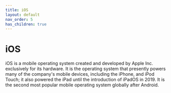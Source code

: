 ```yaml
---
title: iOS
layout: default
nav_order: 5
has_children: true
---
```


# iOS
iOS is a mobile operating system created and developed by Apple Inc. exclusively for its hardware. It is the operating system that presently powers many of the company's mobile devices, including the iPhone, and iPod Touch; it also powered the iPad until the introduction of iPadOS in 2019. It is the second most popular mobile operating system globally after Android.
